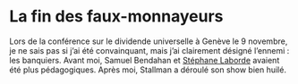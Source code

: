 # La fin des faux-monnayeurs

Lors de la conférence sur le dividende universelle à Genève le 9 novembre, je ne sais pas si j’ai été convainquant, mais j’ai clairement désigné l’ennemi : les banquiers. Avant moi, Samuel Bendahan et [Stéphane Laborde](http://www.creationmonetaire.info/2010/11/video-de-la-conference-avec-richard.html) avaient été plus pédagogiques. Après moi, Stallman a déroulé son show bien huilé.<span id="more-20438"></span>